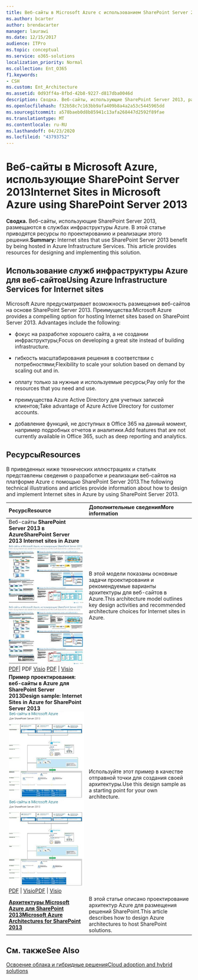 ```yaml
---
title: Веб-сайты в Microsoft Azure с использованием SharePoint Server 2013
ms.author: bcarter
author: brendacarter
manager: laurawi
ms.date: 12/15/2017
audience: ITPro
ms.topic: conceptual
ms.service: o365-solutions
localization_priority: Normal
ms.collection: Ent_O365
f1.keywords:
- CSH
ms.custom: Ent_Architecture
ms.assetid: 0d93ff4a-8fbd-42b8-9227-d817dba0046d
description: Сводка. Веб-сайты, использующие SharePoint Server 2013, размещаются в службах инфраструктуры Azure. В этой статье приводятся ресурсы по проектированию и реализации этого решения.
ms.openlocfilehash: f32b58c7c163bb9afa409b8a4a2a53c5445965dd
ms.sourcegitcommit: a578baeb0d8b85941c13afa268447d2592f89fae
ms.translationtype: MT
ms.contentlocale: ru-RU
ms.lasthandoff: 04/23/2020
ms.locfileid: "43793752"
---
```

# <a name="internet-sites-in-microsoft-azure-using-sharepoint-server-2013"></a><span data-ttu-id="0788d-104">Веб-сайты в Microsoft Azure, использующие SharePoint Server 2013</span><span class="sxs-lookup"><span data-stu-id="0788d-104">Internet Sites in Microsoft Azure using SharePoint Server 2013</span></span>

 <span data-ttu-id="0788d-p102">**Сводка.** Веб-сайты, использующие SharePoint Server 2013, размещаются в службах инфраструктуры Azure. В этой статье приводятся ресурсы по проектированию и реализации этого решения.</span><span class="sxs-lookup"><span data-stu-id="0788d-p102">**Summary:** Internet sites that use SharePoint Server 2013 benefit by being hosted in Azure Infrastructure Services. This article provides resources for designing and implementing this solution.</span></span>
  
## <a name="using-azure-infrastructure-services-for-internet-sites"></a><span data-ttu-id="0788d-107">Использование служб инфраструктуры Azure для веб-сайтов</span><span class="sxs-lookup"><span data-stu-id="0788d-107">Using Azure Infrastructure Services for Internet sites</span></span>

<span data-ttu-id="0788d-p103">Microsoft Azure предусматривает возможность размещения веб-сайтов на основе SharePoint Server 2013. Преимущества:</span><span class="sxs-lookup"><span data-stu-id="0788d-p103">Microsoft Azure provides a compelling option for hosting Internet sites based on SharePoint Server 2013. Advantages include the following:</span></span>
  
- <span data-ttu-id="0788d-110">фокус на разработке хорошего сайта, а не создании инфраструктуры;</span><span class="sxs-lookup"><span data-stu-id="0788d-110">Focus on developing a great site instead of building infrastructure.</span></span>
    
- <span data-ttu-id="0788d-111">гибкость масштабирования решения в соответствии с потребностями;</span><span class="sxs-lookup"><span data-stu-id="0788d-111">Flexibility to scale your solution based on demand by scaling out and in.</span></span>
    
- <span data-ttu-id="0788d-112">оплату только за нужные и используемые ресурсы;</span><span class="sxs-lookup"><span data-stu-id="0788d-112">Pay only for the resources that you need and use.</span></span>
    
- <span data-ttu-id="0788d-113">преимущества Azure Active Directory для учетных записей клиентов;</span><span class="sxs-lookup"><span data-stu-id="0788d-113">Take advantage of Azure Active Directory for customer accounts.</span></span>
    
- <span data-ttu-id="0788d-114">добавление функций, не доступных в Office 365 на данный момент, например подробных отчетов и аналитики.</span><span class="sxs-lookup"><span data-stu-id="0788d-114">Add features that are not currently available in Office 365, such as deep reporting and analytics.</span></span>
    
## <a name="resources"></a><span data-ttu-id="0788d-115">Ресурсы</span><span class="sxs-lookup"><span data-stu-id="0788d-115">Resources</span></span>

<span data-ttu-id="0788d-116">В приведенных ниже технических иллюстрациях и статьях представлены сведения о разработке и реализации веб-сайтов на платформе Azure с помощью SharePoint Server 2013.</span><span class="sxs-lookup"><span data-stu-id="0788d-116">The following technical illustrations and articles provide information about how to design and implement Internet sites in Azure by using SharePoint Server 2013.</span></span>
  
|<span data-ttu-id="0788d-117">**Ресурс**</span><span class="sxs-lookup"><span data-stu-id="0788d-117">**Resource**</span></span>|<span data-ttu-id="0788d-118">**Дополнительные сведения**</span><span class="sxs-lookup"><span data-stu-id="0788d-118">**More information**</span></span>|
|:-----|:-----|
|<span data-ttu-id="0788d-119">Веб-сайты **SharePoint Server 2013 в Azure**</span><span class="sxs-lookup"><span data-stu-id="0788d-119">**SharePoint Server 2013 Internet sites in Azure**</span></span> <br/> <span data-ttu-id="0788d-120">[![Изображение сайтов Интернета в Azure, использующих SharePoint](media/MS-AZ-SPInternetSites.jpg)          ](https://go.microsoft.com/fwlink/p/?LinkId=392552)</span><span class="sxs-lookup"><span data-stu-id="0788d-120">[![Image of Internet sites in Azure using SharePoint](media/MS-AZ-SPInternetSites.jpg)          ](https://go.microsoft.com/fwlink/p/?LinkId=392552)</span></span> <br/> <span data-ttu-id="0788d-121">[PDF](https://go.microsoft.com/fwlink/p/?LinkId=392552)\| PDF [           ](https://go.microsoft.com/fwlink/p/?LinkId=392551) [Visio](https://go.microsoft.com/fwlink/p/?LinkId=392551)  </span><span class="sxs-lookup"><span data-stu-id="0788d-121">[PDF](https://go.microsoft.com/fwlink/p/?LinkId=392552)  \| [          ](https://go.microsoft.com/fwlink/p/?LinkId=392551)[Visio](https://go.microsoft.com/fwlink/p/?LinkId=392551)</span></span> <br/> |<span data-ttu-id="0788d-122">В этой модели показаны основные задачи проектирования и рекомендуемые варианты архитектуры для веб-сайтов в Azure.</span><span class="sxs-lookup"><span data-stu-id="0788d-122">This architecture model outlines key design activities and recommended architecture choices for Internet sites in Azure.</span></span>  <br/> |
|<span data-ttu-id="0788d-123">**Пример проектирования: веб-сайты в Azure для SharePoint Server 2013**</span><span class="sxs-lookup"><span data-stu-id="0788d-123">**Design sample: Internet Sites in Azure for SharePoint Server 2013**</span></span> <br/> <span data-ttu-id="0788d-124">[![Пример проектирования: веб-сайты в Microsoft Azure для SharePoint 2013](media/MS-AZ-InternetSitesDesignSample.jpg)          ](https://go.microsoft.com/fwlink/p/?LinkId=392549)</span><span class="sxs-lookup"><span data-stu-id="0788d-124">[![Image of the Design sample: Internet sites in Microsoft Azure for SharePoint 2013](media/MS-AZ-InternetSitesDesignSample.jpg)          ](https://go.microsoft.com/fwlink/p/?LinkId=392549)</span></span> <br/> <span data-ttu-id="0788d-125">[PDF](https://go.microsoft.com/fwlink/p/?LinkId=392549)  \| [Visio](https://go.microsoft.com/fwlink/p/?LinkId=392548)</span><span class="sxs-lookup"><span data-stu-id="0788d-125">[PDF](https://go.microsoft.com/fwlink/p/?LinkId=392549)  \| [Visio](https://go.microsoft.com/fwlink/p/?LinkId=392548)</span></span> <br/> |<span data-ttu-id="0788d-126">Используйте этот пример в качестве отправной точки для создания своей архитектуры.</span><span class="sxs-lookup"><span data-stu-id="0788d-126">Use this design sample as a starting point for your own architecture.</span></span>  <br/> |
|<span data-ttu-id="0788d-127">**[Архитектуры Microsoft Azure для SharePoint 2013](microsoft-azure-architectures-for-sharepoint-2013.md)**</span><span class="sxs-lookup"><span data-stu-id="0788d-127">**[Microsoft Azure Architectures for SharePoint 2013](microsoft-azure-architectures-for-sharepoint-2013.md)**</span></span> <br/> |<span data-ttu-id="0788d-128">В этой статье описано проектирование архитектур Azure для размещения решений SharePoint.</span><span class="sxs-lookup"><span data-stu-id="0788d-128">This article describes how to design Azure architectures to host SharePoint solutions.</span></span>  <br/> |

## <a name="see-also"></a><span data-ttu-id="0788d-129">См. также</span><span class="sxs-lookup"><span data-stu-id="0788d-129">See Also</span></span>

[<span data-ttu-id="0788d-130">Освоение облака и гибридные решения</span><span class="sxs-lookup"><span data-stu-id="0788d-130">Cloud adoption and hybrid solutions</span></span>](cloud-adoption-and-hybrid-solutions.yml)



